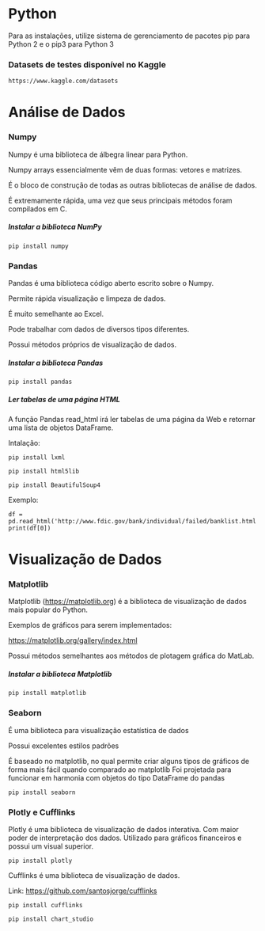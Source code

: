 # Python

Para as instalações, utilize sistema de gerenciamento de pacotes pip para Python 2 e o pip3 para Python 3



### Datasets de testes disponível no Kaggle

`https://www.kaggle.com/datasets`



# Análise de Dados



### Numpy

Numpy é uma biblioteca de álbegra linear para Python.

Numpy arrays essencialmente vêm de duas formas: vetores e matrizes.

É o bloco de construção de todas as outras bibliotecas de análise de dados.

É extremamente rápida, uma vez que seus principais métodos foram compilados em C.

##### Instalar a biblioteca NumPy

`pip install numpy`



### Pandas

Pandas é uma biblioteca código aberto escrito sobre o Numpy.

Permite rápida visualização e limpeza de dados.

É muito semelhante ao Excel.

Pode trabalhar com dados de diversos tipos diferentes.

Possui métodos próprios de visualização de dados.

##### Instalar a biblioteca Pandas

`pip install pandas`

##### Ler tabelas de uma página HTML

A função Pandas read_html irá ler tabelas de uma página da Web e retornar uma lista de objetos DataFrame.

Intalação:

`pip install lxml`

`pip install html5lib`

`pip install BeautifulSoup4`

Exemplo:

```
df = pd.read_html('http://www.fdic.gov/bank/individual/failed/banklist.html')
print(df[0])
```



# Visualização de Dados



### Matplotlib

Matplotlib (https://matplotlib.org) é a biblioteca de visualização de dados mais popular do Python.

Exemplos de gráficos para serem implementados:

https://matplotlib.org/gallery/index.html

Possui métodos semelhantes aos métodos de plotagem gráfica do MatLab.

##### Instalar a biblioteca Matplotlib

`pip install matplotlib`



### Seaborn

É uma biblioteca para visualização estatística de dados

Possui excelentes estilos padrões

É baseado no matplotlib, no qual permite criar alguns tipos de gráficos de forma mais fácil quando comparado ao matplotlib
Foi projetada para funcionar em harmonia com objetos do tipo DataFrame do pandas

`pip install seaborn`



### Plotly e Cufflinks

Plotly é uma biblioteca de visualização de dados interativa. Com maior poder de interpretação dos dados.
Utilizado para gráficos financeiros e possui um visual superior.

`pip install plotly`

Cufflinks é uma biblioteca de visualização de dados.

Link: https://github.com/santosjorge/cufflinks

`pip install cufflinks`

`pip install chart_studio`
